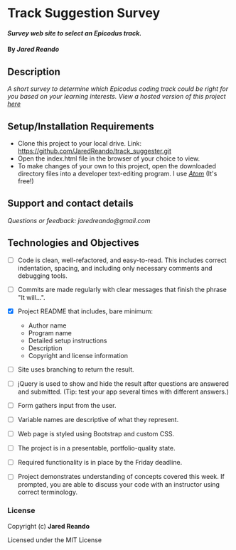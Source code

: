 # Track Suggestion Survey

#### _Survey web site to select an Epicodus track._

#### By _**Jared Reando**_

## Description

_A short survey to determine which Epicodus coding track could be right for you based on your learning interests. View a hosted version of this project [here](https://www.jaredreando.github.io/track_suggester)_

## Setup/Installation Requirements

* Clone this project to your local drive. Link: https://github.com/JaredReando/track_suggester.git
* Open the index.html file in the browser of your choice to view.
* To make changes of your own to this project, open the downloaded directory files into a developer text-editing program.
  I use _[Atom](https://atom.io/)_ (It's free!)

## Support and contact details

_Questions or feedback: jaredreando@gmail.com_

## Technologies and Objectives

- [ ] Code is clean, well-refactored, and easy-to-read. This includes correct indentation, spacing, and including only necessary comments and debugging tools.

- [ ] Commits are made regularly with clear messages that finish the phrase "It will…".

- [x] Project README that includes, bare minimum:
    * Author name
    * Program name
    * Detailed setup instructions
    * Description
    * Copyright and license information

- [ ] Site uses branching to return the result.

- [ ] jQuery is used to show and hide the result after questions are answered and submitted. (Tip: test your app several times with different answers.)

- [ ] Form gathers input from the user.

- [ ] Variable names are descriptive of what they represent.

- [ ] Web page is styled using Bootstrap and custom CSS.

- [ ] The project is in a presentable, portfolio-quality state.

- [ ] Required functionality is in place by the Friday deadline.

- [ ] Project demonstrates understanding of concepts covered this week. If prompted, you are able to discuss your code with an instructor using correct terminology.

### License

Copyright (c) **Jared Reando**

Licensed under the MIT License
